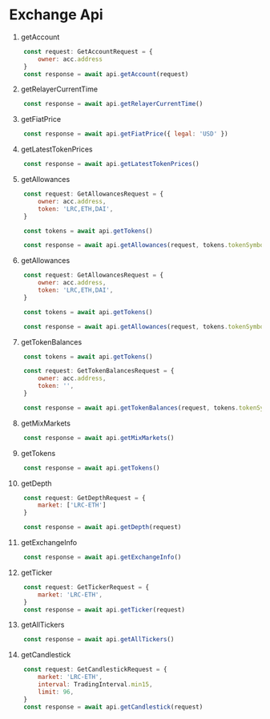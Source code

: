 # Exchange Api

1) getAccount

```javascript
    const request: GetAccountRequest = {
        owner: acc.address
    }
    const response = await api.getAccount(request)
```

2) getRelayerCurrentTime

```javascript
    const response = await api.getRelayerCurrentTime()
```

3) getFiatPrice

```javascript
    const response = await api.getFiatPrice({ legal: 'USD' })
```

4) getLatestTokenPrices

```javascript
    const response = await api.getLatestTokenPrices()
```

5) getAllowances

```javascript
    const request: GetAllowancesRequest = {
        owner: acc.address,
        token: 'LRC,ETH,DAI',
    }

    const tokens = await api.getTokens()

    const response = await api.getAllowances(request, tokens.tokenSymbolMap)
```

6) getAllowances

```javascript
    const request: GetAllowancesRequest = {
        owner: acc.address,
        token: 'LRC,ETH,DAI',
    }

    const tokens = await api.getTokens()

    const response = await api.getAllowances(request, tokens.tokenSymbolMap)
```

7) getTokenBalances

```javascript
    const tokens = await api.getTokens()

    const request: GetTokenBalancesRequest = {
        owner: acc.address,
        token: '',
    }

    const response = await api.getTokenBalances(request, tokens.tokenSymbolMap)
```

8) getMixMarkets

```javascript
    const response = await api.getMixMarkets()
```

9) getTokens

```javascript
    const response = await api.getTokens()
```

10) getDepth

```javascript
    const request: GetDepthRequest = {
        market: ['LRC-ETH']
    }

    const response = await api.getDepth(request)
```

11) getExchangeInfo

```javascript
    const response = await api.getExchangeInfo()
```

12) getTicker

```javascript
    const request: GetTickerRequest = {
        market: 'LRC-ETH',
    }
    const response = await api.getTicker(request)
```

13) getAllTickers

```javascript
    const response = await api.getAllTickers()
```

14) getCandlestick

```javascript
    const request: GetCandlestickRequest = {
        market: 'LRC-ETH',
        interval: TradingInterval.min15,
        limit: 96,
    }
    const response = await api.getCandlestick(request)
```
